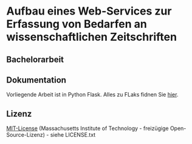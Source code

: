 # Aufbau eines Web-Services zur Erfassung von Bedarfen an wissenschaftlichen Zeitschriften 

## Bachelorarbeit 


## Dokumentation 
Vorliegende Arbeit ist in Python Flask. Alles zu FLaks fidnen Sie [hier](https://flask.palletsprojects.com/en/1.1.x/).

## Lizenz
[MIT-License](https://en.wikipedia.org/wiki/MIT_License) 
(Massachusetts Institute of Technology - freizügige Open-Source-Lizenz) - siehe LICENSE.txt